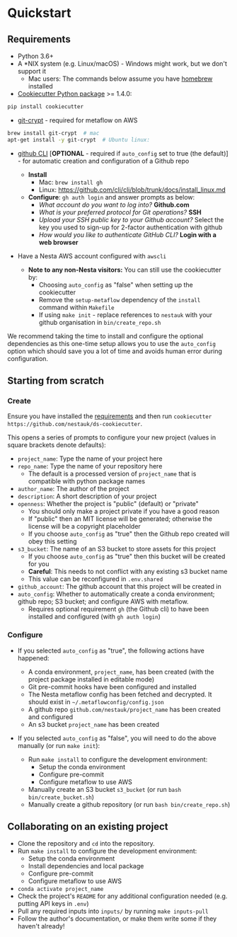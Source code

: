 # Quickstart

## Requirements

- Python 3.6+
- A \*NIX system (e.g. Linux/macOS) - Windows might work, but we don't support it
    - Mac users: The commands below assume you have [homebrew](https://brew.sh/) installed
- [Cookiecutter Python package](http://cookiecutter.readthedocs.org/en/latest/installation.html) >= 1.4.0:
```bash
pip install cookiecutter
```
- [git-crypt](https://github.com/AGWA/git-crypt) - required for metaflow on AWS
```bash
brew install git-crypt  # mac
apt-get install -y git-crypt  # Ubuntu linux:
```
- [github CLI](https://github.com/cli/cli) [**OPTIONAL** - required if `auto_config` set to true (the default)] - for automatic creation and configuration of a Github repo

    - **Install**
        - Mac: `brew install gh`
        - Linux: https://github.com/cli/cli/blob/trunk/docs/install_linux.md
    - **Configure**: `gh auth login` and answer prompts as below:
        - *What account do you want to log into?* **Github.com**
        - *What is your preferred protocol for Git operations?* **SSH**
        - *Upload your SSH public key to your Github account?* Select the key you used to sign-up for 2-factor authentication with github
        - *How would you like to authenticate GitHub CLI?* **Login with a web browser**

- Have a Nesta AWS account configured with `awscli`
    - **Note to any non-Nesta visitors:** You can still use the cookiecutter by:
        * Choosing `auto_config` as "false" when setting up the cookiecutter
        * Remove the `setup-metaflow` dependency of the `install` command within `Makefile`
        * If using `make init` - replace references to `nestauk` with your github organisation in `bin/create_repo.sh`

We recommend taking the time to install and configure the optional dependencies as this one-time setup allows you to use the `auto_config` option which should save you a lot of time and avoids human error during configuration.

## Starting from scratch

### Create

Ensure you have installed the [requirements](#Requirements) and then run `cookiecutter https://github.com/nestauk/ds-cookiecutter`.

This opens a series of prompts to configure your new project (values in square brackets denote defaults):

- `project_name`: Type the name of your project here
- `repo_name`: Type the name of your repository here
    - The default is a processed version of `project_name` that is compatible with python package names
- `author_name`: The author of the project
- `description`: A short description of your project
- `openness`: Whether the project is "public" (default) or "private"
    - You should only make a project private if you have a good reason
    - If "public" then an MIT license will be generated; otherwise the license will be a copyright placeholder
    - If you choose `auto_config` as "true" then the Github repo created will obey this setting
- `s3_bucket`: The name of an S3 bucket to store assets for this project
    - If you choose `auto_config` as "true" then this bucket will be created for you
    - **Careful**: This needs to not conflict with any existing s3 bucket name
    - This value can be reconfigured in `.env.shared`
- `github_account`: The github account that this project will be created in
- `auto_config`: Whether to automatically create a conda environment; github repo; S3 bucket; and configure AWS with metaflow.
    - Requires optional requirement `gh` (the Github cli) to have been installed and configured (with `gh auth login`)

### Configure

- If you selected `auto_config` as "true", the following actions have happened:

    - A conda environment, `project_name`, has been created (with the project package installed in editable mode)
    - Git pre-commit hooks have been configured and installed
    - The Nesta metaflow config has been fetched and decrypted. It should exist in `~/.metaflowconfig/config.json`
    - A github repo `github.com/nestauk/project_name` has been created and configured
    - An s3 bucket `project_name` has been created

- If you selected `auto_config` as "false", you will need to do the above manually (or run `make init`):
    - Run `make install` to configure the development environment:
        - Setup the conda environment
        - Configure pre-commit
        - Configure metaflow to use AWS
    - Manually create an S3 bucket `s3_bucket` (or run `bash bin/create_bucket.sh`)
    - Manually create a github repository (or run `bash bin/create_repo.sh`)

## Collaborating on an existing project

- Clone the repository and `cd` into the repository.
- Run `make install` to configure the development environment:
    - Setup the conda environment
    - Install dependencies and local package
    - Configure pre-commit
    - Configure metaflow to use AWS
- `conda activate project_name`
- Check the project's `README` for any additional configuration needed (e.g. putting API keys in `.env`)
- Pull any required inputs into `inputs/` by running `make inputs-pull`
- Follow the author's documentation, or make them write some if they haven't already!
